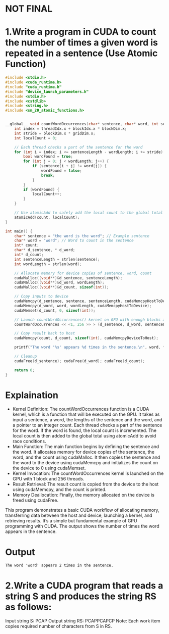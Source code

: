 #  NOT FINAL

# 1.Write a program in CUDA to count the number of times a given word is repeated in a sentence (Use Atomic Function)

```cpp
#include <stdio.h>
#include <cuda_runtime.h>
#include "cuda_runtime.h"
#include "device_launch_parameters.h"
#include <stdio.h>
#include <cstdlib>
#include <string.h>
#include <sm_20_atomic_functions.h>


__global__ void countWordOccurrences(char* sentence, char* word, int sentenceLength, int wordLength, int* count) {
    int index = threadIdx.x + blockIdx.x * blockDim.x;
    int stride = blockDim.x * gridDim.x;
    int localCount = 0;

    // Each thread checks a part of the sentence for the word
    for (int i = index; i <= sentenceLength - wordLength; i += stride) {
        bool wordFound = true;
        for (int j = 0; j < wordLength; j++) {
            if (sentence[i + j] != word[j]) {
                wordFound = false;
                break;
            }
        }
        if (wordFound) {
            localCount++;
        }
    }

    // Use atomicAdd to safely add the local count to the global total
    atomicAdd(count, localCount);
}

int main() {
    char* sentence = "the word is the word"; // Example sentence
    char* word = "word"; // Word to count in the sentence
    int* count;
    char* d_sentence, * d_word;
    int* d_count;
    int sentenceLength = strlen(sentence);
    int wordLength = strlen(word);

    // Allocate memory for device copies of sentence, word, count
    cudaMalloc((void**)&d_sentence, sentenceLength);
    cudaMalloc((void**)&d_word, wordLength);
    cudaMalloc((void**)&d_count, sizeof(int));

    // Copy inputs to device
    cudaMemcpy(d_sentence, sentence, sentenceLength, cudaMemcpyHostToDevice);
    cudaMemcpy(d_word, word, wordLength, cudaMemcpyHostToDevice);
    cudaMemset(d_count, 0, sizeof(int));

    // Launch countWordOccurrences() kernel on GPU with enough blocks and threads
    countWordOccurrences << <1, 256 >> > (d_sentence, d_word, sentenceLength, wordLength, d_count);

    // Copy result back to host
    cudaMemcpy(count, d_count, sizeof(int), cudaMemcpyDeviceToHost);

    printf("The word '%s' appears %d times in the sentence.\n", word, *count);

    // Cleanup
    cudaFree(d_sentence); cudaFree(d_word); cudaFree(d_count);

    return 0;
}

```

# Explaination

* Kernel Definition: The countWordOccurrences function is a CUDA kernel, which is a function that will be executed on the GPU. It takes as input a sentence, a word, the lengths of the sentence and the word, and a pointer to an integer count. Each thread checks a part of the sentence for the word. If the word is found, the local count is incremented. The local count is then added to the global total using atomicAdd to avoid race conditions.
* Main Function: The main function begins by defining the sentence and the word. It allocates memory for device copies of the sentence, the word, and the count using cudaMalloc. It then copies the sentence and the word to the device using cudaMemcpy and initializes the count on the device to 0 using cudaMemset.
* Kernel Invocation: The countWordOccurrences kernel is launched on the GPU with 1 block and 256 threads.
* Result Retrieval: The result count is copied from the device to the host using cudaMemcpy, and the count is printed.
* Memory Deallocation: Finally, the memory allocated on the device is freed using cudaFree.

This program demonstrates a basic CUDA workflow of allocating memory, transferring data between the host and device, launching a kernel, and retrieving results. It’s a simple but fundamental example of GPU programming with CUDA. The output shows the number of times the word appears in the sentence.

# Output

```plaintext
The word 'word' appears 2 times in the sentence.
```

# 2.Write a CUDA program that reads a string S and produces the string RS as follows:
Input string S:  PCAP
Output string RS: PCAPPCAPCP
Note: Each work item copies required number of characters from S in RS.

